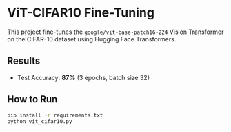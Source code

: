 # ViT-CIFAR10 Fine-Tuning

This project fine-tunes the `google/vit-base-patch16-224` Vision Transformer on the CIFAR-10 dataset using Hugging Face Transformers.

## Results
- Test Accuracy: **87%** (3 epochs, batch size 32)

## How to Run
```bash
pip install -r requirements.txt
python vit_cifar10.py
